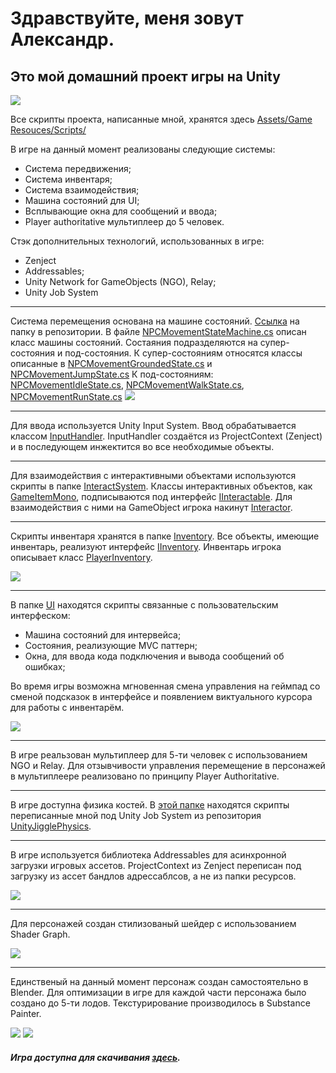 # Здравствуйте, меня зовут Александр.
## Это мой домашний проект игры на Unity

![](https://i.ibb.co/3YyRL39/3.jpg)

Все скрипты проекта, написанные мной, хранятся здесь [Assets/Game Resouces/Scripts/](https://bitbucket.org/movietoneofficial/village/src/master/Assets/Game%20Resources/Scripts/)


В игре на данный момент реализованы следующие системы:
* Система передвижения;
* Система инвентаря;
* Система взаимодействия;
* Машина состояний для UI;
* Всплывающие окна для сообщений и ввода;
* Player authoritative мультиплеер до 5 человек.

Стэк дополнительных технологий, использованных в игре:
* Zenject
* Addressables;
* Unity Network for GameObjects (NGO), Relay;
* Unity Job System

____
Система перемещения основана на машине состояний. [Ссылка](https://bitbucket.org/movietoneofficial/village/src/PublicShow/Assets/Game%20Resources/Scripts/Core/Movement/) на папку в репозитории.
В файле [NPCMovementStateMachine.cs](https://bitbucket.org/movietoneofficial/village/src/PublicShow/Assets/Game%20Resources/Scripts/Core/Movement/NPCMovementStateMachine.cs) описан класс машины состояний.
Состаяния подразделяются на супер-состояния и под-состояния.
К супер-состояниям относятся классы описанные в [NPCMovementGroundedState.cs](https://bitbucket.org/movietoneofficial/village/src/PublicShow/Assets/Game%20Resources/Scripts/Core/Movement/NPCMovementGroundedState.cs) и [NPCMovementJumpState.cs](https://bitbucket.org/movietoneofficial/village/src/PublicShow/Assets/Game%20Resources/Scripts/Core/Movement/NPCMovementJumpState.cs)
К под-состояниям: [NPCMovementIdleState.cs](https://bitbucket.org/movietoneofficial/village/src/PublicShow/Assets/Game%20Resources/Scripts/Core/Movement/NPCMovementIdleState.cs), [NPCMovementWalkState.cs](https://bitbucket.org/movietoneofficial/village/src/PublicShow/Assets/Game%20Resources/Scripts/Core/Movement/NPCMovementWalkState.cs), [NPCMovementRunState.cs](https://bitbucket.org/movietoneofficial/village/src/PublicShow/Assets/Game%20Resources/Scripts/Core/Movement/NPCMovementRunState.cs)
![](https://i.ibb.co/7zvWP47/1.jpg)

____
Для ввода используется Unity Input System. Ввод обрабатывается классом [InputHandler](https://bitbucket.org/movietoneofficial/village/src/PublicShow/Assets/Game%20Resources/Scripts/Core/InputSystem/InputHandler.cs). InputHandler создаётся из ProjectContext (Zenject) и в последующем инжектится во все необходимые объекты.

____
Для взаимодействия с интерактивными объектами используются скрипты в папке [InteractSystem](https://bitbucket.org/movietoneofficial/village/src/PublicShow/Assets/Game%20Resources/Scripts/Core/InteractSystem/).
Классы интерактивных объектов, как [GameItemMono](https://bitbucket.org/movietoneofficial/village/src/PublicShow/Assets/Game%20Resources/Scripts/Core/Inventory/GameItemMono.cs), подписываются под интерфейс [IInteractable](https://bitbucket.org/movietoneofficial/village/src/PublicShow/Assets/Game%20Resources/Scripts/Core/InteractSystem/IInteractable.cs).
Для взаимодействия с ними на GameObject игрока накинут [Interactor](https://bitbucket.org/movietoneofficial/village/src/PublicShow/Assets/Game%20Resources/Scripts/Core/InteractSystem/Interactor.cs).

____

Скрипты инвентаря хранятся в папке [Inventory](https://bitbucket.org/movietoneofficial/village/src/PublicShow/Assets/Game%20Resources/Scripts/Core/Inventory/).
Все объекты, имеющие инвентарь, реализуют интерфейс [IInventory](https://bitbucket.org/movietoneofficial/village/src/PublicShow/Assets/Game%20Resources/Scripts/Core/Inventory/IInventory.cs).
Инвентарь игрока описывает класс [PlayerInventory](https://bitbucket.org/movietoneofficial/village/src/PublicShow/Assets/Game%20Resources/Scripts/Core/Inventory/PlayerInventory/PlayerInventory.cs).

![](https://i.ibb.co/cLGHBdx/2.jpg)

____

В папке [UI](https://bitbucket.org/movietoneofficial/village/src/PublicShow/Assets/Game%20Resources/Scripts/Core/UI/) находятся скрипты связанные с пользовательским интерфеском:
* Машина состояний для интервейса;
* Состояния, реализующие MVC паттерн;
* Окна, для ввода кода подключения и вывода сообщений об ошибках;

Во время игры возможна мгновенная смена управления на геймпад со сменой подсказок в интерфейсе и появлением виктуального курсора для работы с инвентарём.

![](https://i.ibb.co/fCzpJW4/5.jpg)

____

В игре реальзован мультиплеер для 5-ти человек с использованием NGO и Relay. Для отзывчивости управления перемещение в персонажей в мультиплеере реализовано по принципу Player Authoritative.

____

В игре доступна физика костей. В [этой папке](https://bitbucket.org/movietoneofficial/village/src/PublicShow/Assets/Game%20Resources/Scripts/JiggleBones/) находятся скрипты переписанные мной под Unity Job System из репозитория [UnityJigglePhysics](https://github.com/naelstrof/UnityJigglePhysics).

____

В игре используется библиотека Addressables для асинхронной загрузки игровых ассетов. ProjectContext из Zenject переписан под загрузку из ассет бандлов адрессаблсов, а не из папки ресурсов.

![](https://i.ibb.co/VQJGkwv/10.jpg)

____

Для персонажей создан стилизованый шейдер с использованием Shader Graph.

![](https://i.ibb.co/gTjzZ2y/9.jpg)

____

Единственый на данный момент персонаж создан самостоятельно в Blender. Для оптимизации в игре для каждой части персонажа было создано до 5-ти лодов. Текстурирование производилось в Substance Painter.

![](https://i.ibb.co/dQ3RvLC/6.jpg)
![](https://i.ibb.co/wNbXVxZ/7.jpg)

##### Игра доступна для скачивания [здесь](https://drive.google.com/file/d/1DeWqxPi5ow6d7k4frS0GNNk94iFeGkLx/view?usp=drive_link).